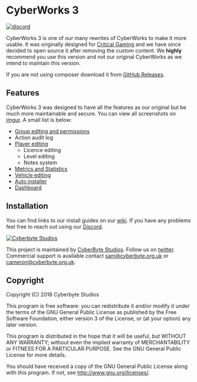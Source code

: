 # CyberWorks 3

[![discord](https://img.shields.io/badge/Discord-Join-7289DA.svg)](https://discord.gg/qHsTEhY)

CyberWorks 3 is one of our many rewrites of CyberWorks to make it more usable. It was originally designed for [Critical Gaming](https://criticalgaming.org/) and we have since decided to open source it after removing the custom content. We __highly__ recommend you use this version and not our original CyberWorks as we intend to maintain this version.

If you are not using composer download it from [GitHub Releases](https://github.com/Cyberbyte-Studios/CyberWorks-3/releases/latest).

## Features
CyberWorks 3 was designed to have all the features as our original but be much more maintainable and secure. You can view all screenshots on [imgur](https://imgur.com/a/wq9Ue). A small list is below:

- [Group editing and permissions](https://i.imgur.com/GWWqkkF.png)
- Action audit log
- [Player editing](https://i.imgur.com/8myqjVX.png)
    - Licence editing
    - Level editing
    - Notes system
- [Metrics and Statistics](https://i.imgur.com/2KfoWbc.png)
- [Vehicle editing](https://i.imgur.com/5mSML9O.png)
- [Auto installer](https://i.imgur.com/3b908i2.png)
- [Dashboard](https://i.imgur.com/SgO4yky.png)


## Installation
You can find links to our install guides on our [wiki](https://github.com/Cyberbyte-Studios/CyberWorks-3/wiki/Installation). If you have any problems feel free to reach out using our [Discord](https://discord.gg/e7kgYZv).

[![Cyberbyte Studios](https://i.imgur.com/qeXU9CH.png)](https://cyberbyte.org.uk/)

This project is maintained by [CyberByte Studios](https://cyberbyte.org.uk/). Follow us on [twitter](https://twitter.com/cyberbytestudio). Commercial support is available contact sam@cyberbyte.org.uk or cameron@cyberbyte.org.uk.

## Copyright
Copyright (C) 2018 Cyberbyte Studios

This program is free software: you can redistribute it and/or modify
it under the terms of the GNU General Public License as published by
the Free Software Foundation, either version 3 of the License, or
(at your option) any later version.
    
This program is distributed in the hope that it will be useful,
but WITHOUT ANY WARRANTY; without even the implied warranty of
MERCHANTABILITY or FITNESS FOR A PARTICULAR PURPOSE.  See the
GNU General Public License for more details.

You should have received a copy of the GNU General Public License
along with this program.  If not, see <http://www.gnu.org/licenses/>.
